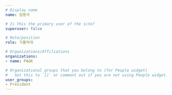 ```yaml
---
# Display name
name: 임동석

# Is this the primary user of the site?
superuser: false

# Role/position
role: 가톨릭대

# Organizations/Affiliations
organizations:
- name: PAGK

# Organizational groups that you belong to (for People widget)
#   Set this to `[]` or comment out if you are not using People widget.
user_groups:
- President
---
```

